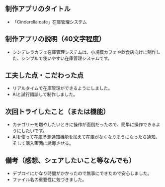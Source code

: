 ## 制作アプリのタイトル
- 「Cinderella cafe」在庫管理システム
## 制作アプリの説明（40文字程度）
- シンデレラカフェ在庫管理システムは、小規模カフェや飲食店向けに制作した、シンプルで使いやすい在庫管理システムです。
## 工夫した点・こだわった点
- リアルタイムで在庫管理ができるようにしました。
- AIと試行錯誤して制作しました。
## 次回トライしたこと（または機能）
- カテゴリーを増やしたいときに操作が面倒だったので、簡単に操作できるようにしたいです。
- AIを使って在庫予測通知機能を加えて在庫がなくなりそうになったら通知。そして購入画面に誘導させる。
## 備考（感想、シェアしたいこと等なんでも）
- デプロイにかなり時間がかかったので無事にできたので安心しました。
- ファイル名の重要性に気づきました。
  
